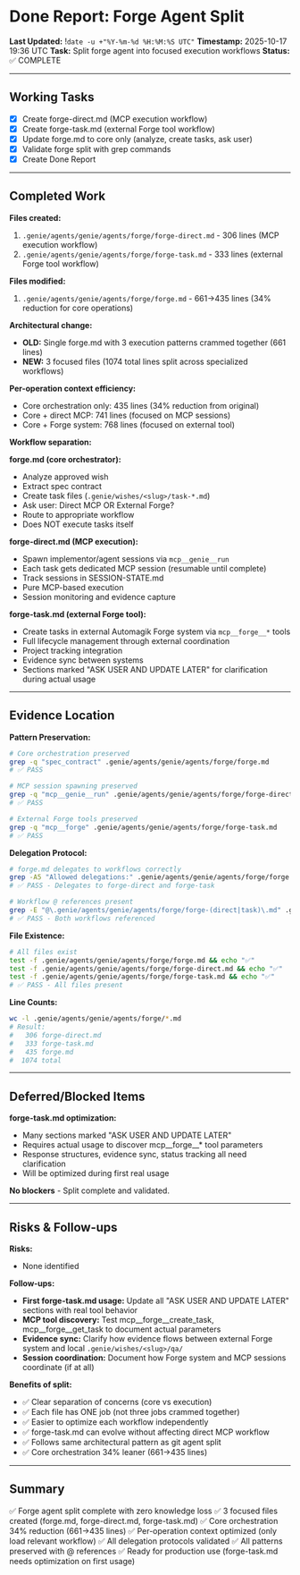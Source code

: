 # Done Report: Forge Agent Split
**Last Updated:** !`date -u +"%Y-%m-%d %H:%M:%S UTC"`
**Timestamp:** 2025-10-17 19:36 UTC
**Task:** Split forge agent into focused execution workflows
**Status:** ✅ COMPLETE

---

## Working Tasks

- [x] Create forge-direct.md (MCP execution workflow)
- [x] Create forge-task.md (external Forge tool workflow)
- [x] Update forge.md to core only (analyze, create tasks, ask user)
- [x] Validate forge split with grep commands
- [x] Create Done Report

---

## Completed Work

**Files created:**
1. `.genie/agents/genie/agents/forge/forge-direct.md` - 306 lines (MCP execution workflow)
2. `.genie/agents/genie/agents/forge/forge-task.md` - 333 lines (external Forge tool workflow)

**Files modified:**
1. `.genie/agents/genie/agents/forge/forge.md` - 661→435 lines (34% reduction for core operations)

**Architectural change:**
- **OLD:** Single forge.md with 3 execution patterns crammed together (661 lines)
- **NEW:** 3 focused files (1074 total lines split across specialized workflows)

**Per-operation context efficiency:**
- Core orchestration only: 435 lines (34% reduction from original)
- Core + direct MCP: 741 lines (focused on MCP sessions)
- Core + Forge system: 768 lines (focused on external tool)

**Workflow separation:**

**forge.md (core orchestrator):**
- Analyze approved wish
- Extract spec contract
- Create task files (`.genie/wishes/<slug>/task-*.md`)
- Ask user: Direct MCP OR External Forge?
- Route to appropriate workflow
- Does NOT execute tasks itself

**forge-direct.md (MCP execution):**
- Spawn implementor/agent sessions via `mcp__genie__run`
- Each task gets dedicated MCP session (resumable until complete)
- Track sessions in SESSION-STATE.md
- Pure MCP-based execution
- Session monitoring and evidence capture

**forge-task.md (external Forge tool):**
- Create tasks in external Automagik Forge system via `mcp__forge__*` tools
- Full lifecycle management through external coordination
- Project tracking integration
- Evidence sync between systems
- Sections marked "ASK USER AND UPDATE LATER" for clarification during actual usage

---

## Evidence Location

**Pattern Preservation:**
```bash
# Core orchestration preserved
grep -q "spec_contract" .genie/agents/genie/agents/forge/forge.md
# ✅ PASS

# MCP session spawning preserved
grep -q "mcp__genie__run" .genie/agents/genie/agents/forge/forge-direct.md
# ✅ PASS

# External Forge tools preserved
grep -q "mcp__forge" .genie/agents/genie/agents/forge/forge-task.md
# ✅ PASS
```

**Delegation Protocol:**
```bash
# forge.md delegates to workflows correctly
grep -A5 "Allowed delegations:" .genie/agents/genie/agents/forge/forge.md | grep -E "forge-direct|forge-task"
# ✅ PASS - Delegates to forge-direct and forge-task

# Workflow @ references present
grep -E "@\.genie/agents/genie/agents/forge/forge-(direct|task)\.md" .genie/agents/genie/agents/forge/forge.md
# ✅ PASS - Both workflows referenced
```

**File Existence:**
```bash
# All files exist
test -f .genie/agents/genie/agents/forge/forge.md && echo "✅"
test -f .genie/agents/genie/agents/forge/forge-direct.md && echo "✅"
test -f .genie/agents/genie/agents/forge/forge-task.md && echo "✅"
# ✅ PASS - All files present
```

**Line Counts:**
```bash
wc -l .genie/agents/genie/agents/forge/*.md
# Result:
#   306 forge-direct.md
#   333 forge-task.md
#   435 forge.md
#  1074 total
```

---

## Deferred/Blocked Items

**forge-task.md optimization:**
- Many sections marked "ASK USER AND UPDATE LATER"
- Requires actual usage to discover mcp__forge__* tool parameters
- Response structures, evidence sync, status tracking all need clarification
- Will be optimized during first real usage

**No blockers** - Split complete and validated.

---

## Risks & Follow-ups

**Risks:**
- None identified

**Follow-ups:**
- **First forge-task.md usage:** Update all "ASK USER AND UPDATE LATER" sections with real tool behavior
- **MCP tool discovery:** Test mcp__forge__create_task, mcp__forge__get_task to document actual parameters
- **Evidence sync:** Clarify how evidence flows between external Forge system and local `.genie/wishes/<slug>/qa/`
- **Session coordination:** Document how Forge system and MCP sessions coordinate (if at all)

**Benefits of split:**
- ✅ Clear separation of concerns (core vs execution)
- ✅ Each file has ONE job (not three jobs crammed together)
- ✅ Easier to optimize each workflow independently
- ✅ forge-task.md can evolve without affecting direct MCP workflow
- ✅ Follows same architectural pattern as git agent split
- ✅ Core orchestration 34% leaner (661→435 lines)

---

## Summary

✅ Forge agent split complete with zero knowledge loss
✅ 3 focused files created (forge.md, forge-direct.md, forge-task.md)
✅ Core orchestration 34% reduction (661→435 lines)
✅ Per-operation context optimized (only load relevant workflow)
✅ All delegation protocols validated
✅ All patterns preserved with @ references
✅ Ready for production use (forge-task.md needs optimization on first usage)
